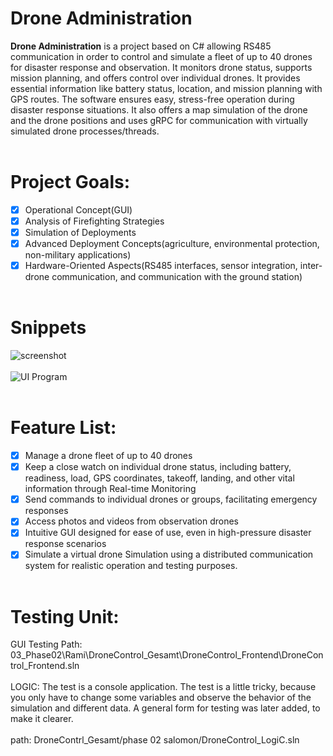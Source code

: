 # Drone Administration

**Drone Administration** is a project based on C# allowing RS485 communication in order to control and simulate a fleet of up to 40 drones for disaster response and observation. It monitors drone status, supports mission planning, and offers control over individual drones. It provides essential information like battery status, location, and mission planning with GPS routes. The software ensures easy, stress-free operation during disaster response situations. It also offers a map simulation of the drone and the drone positions and uses gRPC for communication with virtually simulated drone processes/threads.
<br/> <br/>
# Project Goals:
- [x] Operational Concept(GUI)
- [x] Analysis of Firefighting Strategies
- [x] Simulation of Deployments
- [x] Advanced Deployment Concepts(agriculture, environmental protection, non-military applications)
- [x] Hardware-Oriented Aspects(RS485 interfaces, sensor integration, inter-drone communication, and communication with the ground station)
<br/> <br/>
# Snippets
<img src="https://i.ibb.co/yfQfZJk/dronaAd2.png" title = "screenshot"> <br/> <br/> <img src="https://i.ibb.co/KGmhBV4/droneAd.png" title = "UI Program">
<br/> <br/>
# Feature List:
- [x] Manage a drone fleet of up to 40 drones
- [x] Keep a close watch on individual drone status, including battery, readiness, load, GPS coordinates, takeoff, landing, and other vital information through Real-time Monitoring
- [x] Send commands to individual drones or groups, facilitating emergency responses
- [x] Access photos and videos from observation drones
- [x] Intuitive GUI designed for ease of use, even in high-pressure disaster response scenarios
- [x] Simulate a virtual drone Simulation using a distributed communication system for realistic operation and testing purposes.
<br/> <br/>
# Testing Unit:
GUI Testing Path: 03_Phase02\Rami\DroneControl_Gesamt\DroneControl_Frontend\DroneControl_Frontend.sln
<br/> <br/>
LOGIC: 
The test is a console application. The test is a little tricky, because you only have to change some variables and observe the behavior of the simulation and different data.
A general form for testing was later added, to make it clearer.
<br/> <br/>
path: DroneContrl_Gesamt/phase 02 salomon/DroneControl_LogiC.sln
